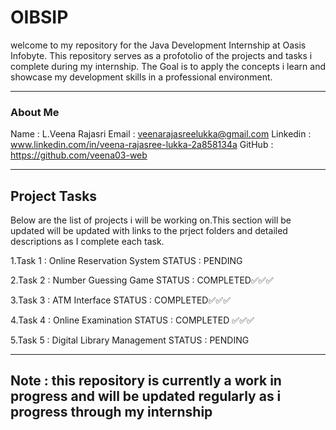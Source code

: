 # OIBSIP
welcome to my repository for the Java Development Internship at Oasis Infobyte.
This repository serves as a profotolio of the projects and tasks i complete during my internship.
The Goal is to apply the concepts i learn and showcase my development skills in a professional environment.

---------

### About Me 
Name : L.Veena Rajasri
Email : veenarajasreelukka@gmail.com
Linkedin : www.linkedin.com/in/veena-rajasree-lukka-2a858134a
GitHub : https://github.com/veena03-web

--------

## Project Tasks
Below are the list of projects i will be working on.This section will be updated will be updated with links to the prject folders and detailed descriptions as I complete each task.

1.Task 1 : Online Reservation System      STATUS : PENDING


2.Task 2 : Number Guessing Game          STATUS : COMPLETED✅✅✅


3.Task 3 : ATM Interface                  STATUS : COMPLETED✅✅✅


4.Task 4 : Online Examination            STATUS : COMPLETED ✅✅✅


5.Task 5 : Digital Library Management      STATUS : PENDING



------

## Note : this repository is currently a work in progress and will be updated regularly as i progress through my internship
